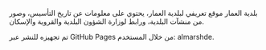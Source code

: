 بلدية العمار
موقع تعريفي لبلدية العمار، يحتوي على معلومات عن تاريخ التأسيس، وصور من منشآت البلدية، ورابط لوزارة الشؤون البلدية والقروية والإسكان.

تم تجهيزه للنشر عبر GitHub Pages من خلال المستخدم: almarshde.
